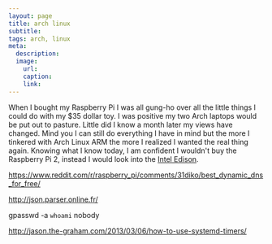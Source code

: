 ```yaml
---
layout: page
title: arch linux
subtitle:
tags: arch, linux
meta:
  description:
  image:
    url:
    caption:
    link:
---
```

When I bought my Raspberry Pi I was all gung-ho over all the little things I could do with my $35 dollar toy. I was positive my two Arch laptops would be put out to pasture. Little did I know a month later my views have changed. Mind you I can still do everything I have in mind but the more I tinkered with Arch Linux ARM the more I realized I wanted the real thing again. Knowing what I know today, I am confident I wouldn't buy the Raspberry Pi 2, instead I would look into the [Intel Edison][ie].

[ie]: https://www-ssl.intel.com/content/www/us/en/do-it-yourself/edison.html


https://www.reddit.com/r/raspberry_pi/comments/31diko/best_dynamic_dns_for_free/



http://json.parser.online.fr/

gpasswd -a `whoami` nobody

http://jason.the-graham.com/2013/03/06/how-to-use-systemd-timers/
